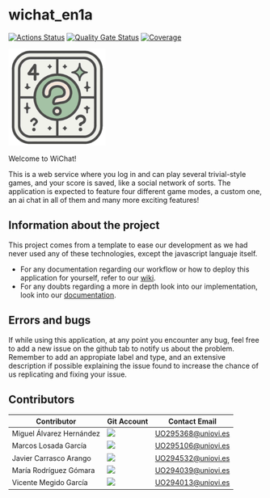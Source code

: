 # wichat_en1a

[![Actions Status](https://github.com/arquisoft/wichat_en1a/workflows/CI%20for%20wichat_en1a/badge.svg)](https://github.com/arquisoft/wichat_en1a/actions)
[![Quality Gate Status](https://sonarcloud.io/api/project_badges/measure?project=Arquisoft_wichat_en1a&metric=alert_status)](https://sonarcloud.io/summary/new_code?id=Arquisoft_wichat_en1a)
[![Coverage](https://sonarcloud.io/api/project_badges/measure?project=Arquisoft_wichat_en1a&metric=coverage)](https://sonarcloud.io/summary/new_code?id=Arquisoft_wichat_en1a)

![Logo](webapp/public/android-chrome-192x192.png)

Welcome to WiChat!

This is a web service where you log in and can play several trivial-style games, and your score is saved, like a social network of sorts.
The application is expected to feature four different game modes, a custom one, an ai chat in all of them and many more exciting features!

## Information about the project
This project comes from a template to ease our development as we had never used any of these technologies, except the javascript languaje itself.
- For any documentation regarding our workflow or how to deploy this application for yourself, refer to our [wiki](https://github.com/Arquisoft/wichat_en1a/wiki).
- For any doubts regarding a more in depth look into our implementation, look into our [documentation](https://arquisoft.github.io/wichat_en1a/).

## Errors and bugs
If while using this application, at any point you encounter any bug, feel free to add a new issue on the github tab to notify us about the problem.
Remember to add an appropiate label and type, and an extensive description if possible explaining the issue found to increase the chance of us replicating and fixing your issue.

## Contributors
Contributor | Git Account | Contact Email
-- | -- | --
Miguel Álvarez Hernández | <a href="https://github.com/MiguelAlvarezHernandez"><img src="https://img.shields.io/badge/Miguel_Alvarez-red"></a> | UO295368@uniovi.es
Marcos Losada García | <a href="https://github.com/losadgm"><img src="https://img.shields.io/badge/Marcos_Losada-purple"></a> | UO295106@uniovi.es 
Javier Carrasco Arango | <a href="https://github.com/Slavencer"><img src="https://img.shields.io/badge/Javier_Carrasco-green"></a> | UO294532@uniovi.es
María Rodríguez Gómara| <a href="https://github.com/uo294039"><img src="https://img.shields.io/badge/María_Rodríguez-blue"></a> | UO294039@uniovi.es
Vicente Megido García | <a href="https://github.com/uo294013"><img src="https://img.shields.io/badge/Vicente_Megido-white"></a> | UO294013@uniovi.es
